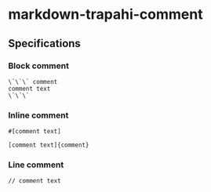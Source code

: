 # markdown-trapahi-comment

## Specifications

### Block comment

```
\`\`\` comment
comment text
\`\`\`
```

### Inline comment

```
#[comment text]
```

```
[comment text]{comment}
```

### Line comment

```
// comment text
```
